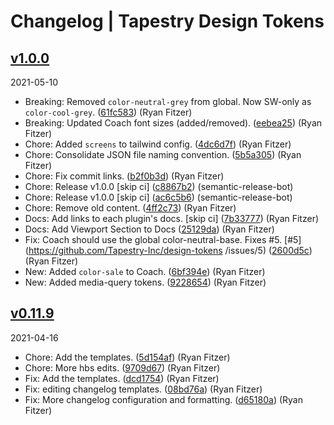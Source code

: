# Changelog | Tapestry Design Tokens

## [v1.0.0](https://github.com/Tapestry-Inc/design-tokens/compare/v0.11.9...v1.0.0)

2021-05-10

- Breaking: Removed `color-neutral-grey` from global. Now SW-only as `color-cool-grey`. ([61fc583](https://github.com/Tapestry-Inc/design-tokens/commit/61fc583)) (Ryan Fitzer)
- Breaking: Updated Coach font sizes (added/removed). ([eebea25](https://github.com/Tapestry-Inc/design-tokens/commit/eebea25)) (Ryan Fitzer)
- Chore: Added `screens` to tailwind config. ([4dc6d7f](https://github.com/Tapestry-Inc/design-tokens/commit/4dc6d7f)) (Ryan Fitzer)
- Chore: Consolidate JSON file naming convention. ([5b5a305](https://github.com/Tapestry-Inc/design-tokens/commit/5b5a305)) (Ryan Fitzer)
- Chore: Fix commit links. ([b2f0b3d](https://github.com/Tapestry-Inc/design-tokens/commit/b2f0b3d)) (Ryan Fitzer)
- Chore: Release v1.0.0 [skip ci] ([c8867b2](https://github.com/Tapestry-Inc/design-tokens/commit/c8867b2)) (semantic-release-bot)
- Chore: Release v1.0.0 [skip ci] ([ac6c5b6](https://github.com/Tapestry-Inc/design-tokens/commit/ac6c5b6)) (semantic-release-bot)
- Chore: Remove old content. ([4ff2c73](https://github.com/Tapestry-Inc/design-tokens/commit/4ff2c73)) (Ryan Fitzer)
- Docs: Add links to each plugin's docs. [skip ci] ([7b33777](https://github.com/Tapestry-Inc/design-tokens/commit/7b33777)) (Ryan Fitzer)
- Docs: Add Viewport Section to Docs ([25129da](https://github.com/Tapestry-Inc/design-tokens/commit/25129da)) (Ryan Fitzer)
- Fix: Coach should use the global color-neutral-base. Fixes #5. [#5](https://github.com/Tapestry-Inc/design-tokens /issues/5) ([2600d5c](https://github.com/Tapestry-Inc/design-tokens/commit/2600d5c)) (Ryan Fitzer)
- New: Added `color-sale` to Coach. ([6bf394e](https://github.com/Tapestry-Inc/design-tokens/commit/6bf394e)) (Ryan Fitzer)
- New: Added media-query tokens. ([9228654](https://github.com/Tapestry-Inc/design-tokens/commit/9228654)) (Ryan Fitzer)

## [v0.11.9](https://github.com/Tapestry-Inc/design-tokens/compare/v0.11.8...v0.11.9)

2021-04-16

- Chore: Add the templates. ([5d154af](https://github.com/Tapestry-Inc/design-tokens/commit/5d154af)) (Ryan Fitzer)
- Chore: More hbs edits. ([9709d67](https://github.com/Tapestry-Inc/design-tokens/commit/9709d67)) (Ryan Fitzer)
- Fix: Add the templates. ([dcd1754](https://github.com/Tapestry-Inc/design-tokens/commit/dcd1754)) (Ryan Fitzer)
- Fix: editing changelog templates. ([08bd76a](https://github.com/Tapestry-Inc/design-tokens/commit/08bd76a)) (Ryan Fitzer)
- Fix: More changelog configuration and formatting. ([d65180a](https://github.com/Tapestry-Inc/design-tokens/commit/d65180a)) (Ryan Fitzer)
